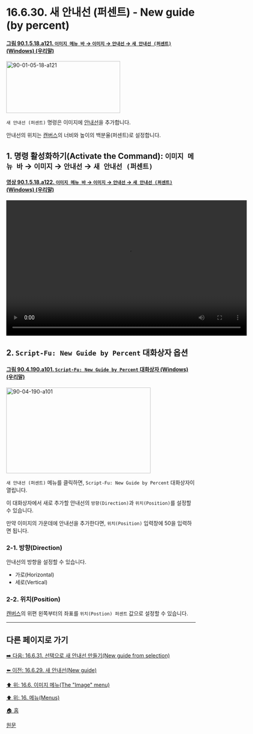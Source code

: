# 16.6.30. 새 안내선 (퍼센트) - New guide (by percent)

<a id="90-01-05-18-a121"></a>

#### [그림 90.1.5.18.a121. `이미지 메뉴 바` → `이미지` → `안내선` → `새 안내선 (퍼센트)` (Windows) (우리말)](./90-01-05-18-guides.md#90-01-05-18-a121)
<img width="303" height="138" alt="90-01-05-18-a121" src="https://github.com/user-attachments/assets/dfa9111b-85a4-408f-8976-732fc089bd15" />

`새 안내선 (퍼센트)` 명령은 이미지에 [안내선](./19-glossaryx-guides.md)을 추가합니다.

안내선의 위치는 [캔버스](./19-glossaryx-canvas.md)의 너비와 높이의 백분율(퍼센트)로 설정합니다.

<a id="16-06-30-s1"></a>

## 1. 명령 활성화하기(Activate the Command): `이미지 메뉴 바` → `이미지` → `안내선` → `새 안내선 (퍼센트)`

<a id="90-01-05-18-a122"></a>

#### [영상 90.1.5.18.a122. `이미지 메뉴 바` → `이미지` → `안내선` → `새 안내선 (퍼센트)` (Windows) (우리말)](./90-01-05-18-guides.md#90-01-05-18-a122)
<video controls="controls" width="640" height="360" src="https://github.com/user-attachments/assets/d5d2938c-22d1-4233-bd69-d35751582f86"></video>

<a id="16-06-30-s2"></a>

## 2. `Script-Fu: New Guide by Percent` 대화상자 옵션

<a id="90-04-190-a101"></a>

#### [그림 90.4.190.a101. `Script-Fu: New Guide by Percent` 대화상자 (Windows) (우리말)](./90-04-0190-script_fu_new_guide_by_percent.md#90-04-190-a101)
<img width="384" height="228" alt="90-04-190-a101" src="https://github.com/user-attachments/assets/9020568c-4a98-4b0d-a0c3-08dbcde4a485" />

`새 안내선 (퍼센트)` 메뉴를 클릭하면, `Script-Fu: New Guide by Percent` 대화상자이 열립니다.

이 대화상자에서 새로 추가할 안내선의 `방향(Direction)`과 `위치(Position)`를 설정할 수 있습니다.

만약 이미지의 가운데에 안내선을 추가한다면, `위치(Position)` 입력창에 50을 입력하면 됩니다.

<a id="16-06-30-s2-01"></a>

### 2-1. 방향(Direction)
안내선의 방향을 설정할 수 있습니다.

- 가로(Horizontal)
- 세로(Vertical)

<a id="16-06-30-s2-02"></a>

### 2-2. 위치(Position)
[캔버스](./19-glossaryx-canvas.md)의 위편 왼쪽부터의 좌표를 `위치(Postion) 퍼센트` 값으로 설정할 수 있습니다.

***

## 다른 페이지로 가기

[➡️ 다음: 16.6.31. 선택으로 새 안내선 만들기(New guide from selection)](./16-06-31-new-guide-from-selection.md)

[⬅️ 이전: 16.6.29. 새 안내선(New guide)](./16-06-29-new-guide.md)

[⬆️ 위: 16.6. 이미지 메뉴(The "Image" menu)](./16-06-00-the-image-menu.md)

[⬆️ 위: 16. 메뉴(Menus)](./16-00-menus.md)

[🏠 홈](./00-home.md)

[원문](https://docs.gimp.org/2.10/ko/script-fu-guide-new-percent.html)